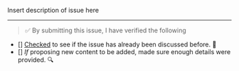 Insert description of issue here

---

<!-- Thank you for contributing to this freeCodeCamp repo, it is much appreciated! 😊 -->

<!-- Before raising an issue, make sure to verify the following. -->

<!-- If none of the checkboxes are marked, it is less likely that your issue will be prioritized. -->

> ✅️ By submitting this issue, I have verified the following

- [] [Checked](https://github.com/freeCodeCamp/guides/issues?q=is%3Aissue+is%3Aclosed) to see if the issue has already been discussed before. 🤔️
- [] *If* proposing new content to be added, made sure enough details were provided. 🔍️